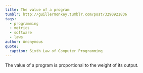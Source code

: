 ```yaml
---
title: The value of a program
tumblr: http://guillermonkey.tumblr.com/post/3290921836
tags:
  - programming
  - metrics
  - software
  - laws
author: Anonymous
quote:
  caption: Sixth Law of Computer Programming
---
```


The value of a program is proportional to the weight of its output.
